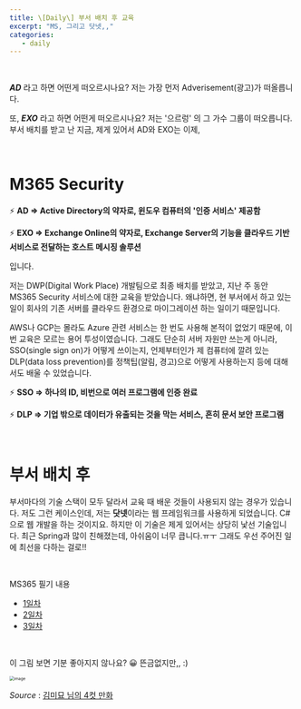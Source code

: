 ```yaml
---
title: \[Daily\] 부서 배치 후 교육
excerpt: "MS, 그리고 닷넷,,"
categories:
   - daily
---
```


<br>

***AD***  라고 하면 어떤게 떠오르시나요? 저는 가장 먼저 Adverisement(광고)가 떠올릅니다.

또, ***EXO*** 라고 하면 어떤게 떠오르시나요? 저는 '으르렁' 의 그 가수 그룹이 떠오릅니다. 부서 배치를 받고 난 지금, 제게 있어서 AD와 EXO는 이제,



<br>

# M365 Security

⚡ **AD => Active Directory의 약자로, 윈도우 컴퓨터의 '인증 서비스' 제공함**

⚡ **EXO => Exchange Online의 약자로, Exchange Server의 기능을 클라우드 기반 서비스로 전달하는 호스트 메시징 솔루션**

입니다.



 저는 DWP(Digital Work Place) 개발팀으로 최종 배치를 받았고, 지난 주 동안 MS365 Security 서비스에 대한 교육을 받았습니다. 왜냐하면, 현 부서에서 하고 있는 일이 회사의 기존 서버를 클라우드 환경으로 마이그레이션 하는 일이기 때문입니다.

 AWS나 GCP는 몰라도 Azure 관련 서비스는 한 번도 사용해 본적이 없었기 때문에, 이번 교육은 모르는 용어 투성이였습니다. 그래도 단순히 서버 자원만 쓰는게 아니라, SSO(single sign on)가 어떻게 쓰이는지, 언제부터인가 제 컴퓨터에 깔려 있는 DLP(data loss prevention)를 정책팁(알림, 경고)으로 어떻게 사용하는지 등에 대해서도 배울 수 있었습니다.



⚡ **SSO => 하나의 ID, 비번으로 여러 프로그램에 인증 완료**

⚡ **DLP => 기업 밖으로 데이터가 유출되는 것을 막는 서비스, 흔히 문서 보안 프로그램**



<br>

# 부서 배치 후

 부서마다의 기술 스택이 모두 달라서 교육 때 배운 것들이 사용되지 않는 경우가 있습니다. 저도 그런 케이스인데, 저는 **닷넷**이라는 웹 프레임워크를 사용하게 되었습니다. C#으로 웹 개발을 하는 것이지요. 하지만 이 기술은 제게 있어서는 상당히 낯선 기술입니다. 최근 Spring과 많이 친해졌는데, 아쉬움이 너무 큽니다.ㅠㅜ 그래도 우선 주어진 일에 최선을 다하는 걸로!!





<br>

MS365 필기 내용

- <a href="https://github.com/osj3474/study/blob/master/MS%EC%A0%9C%ED%92%88/M365-1%EC%9D%BC%EC%B0%A8.md" target='_blank' >1일차</a>
- <a href="https://github.com/osj3474/study/blob/master/MS%EC%A0%9C%ED%92%88/M365-2%EC%9D%BC%EC%B0%A8.md" target='_blank' >2일차</a>
- <a href="https://github.com/osj3474/study/blob/master/MS%EC%A0%9C%ED%92%88/M365-3%EC%9D%BC%EC%B0%A8.md" target='_blank' >3일차</a>



<br>

이 그림 보면 기분 좋아지지 않나요? 😀 뜬금없지만,, :)



<img src="https://user-images.githubusercontent.com/42775225/111159621-a6a40b00-85dc-11eb-8a70-293ff935eb47.png" alt="image" style="zoom:50%;" />

*Source* : <a href="http://blog.naver.com/PostView.nhn?blogId=kimmimyo5374&logNo=222215078844&parentCategoryNo=&categoryNo=6&viewDate=&isShowPopularPosts=false&from=postList">김미묘 님의 4컷 만화</a>





<br><br>